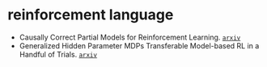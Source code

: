 # reinforcement language

- Causally Correct Partial Models for Reinforcement Learning. [`arxiv`](https://arxiv.org/abs/2002.02836)
- Generalized Hidden Parameter MDPs Transferable Model-based RL in a Handful of Trials. [`arxiv`](https://arxiv.org/abs/2002.03072)